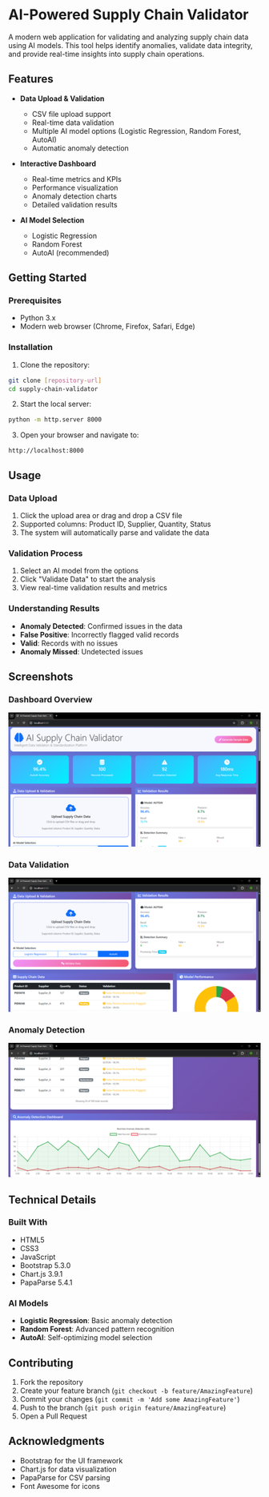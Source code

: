 # AI-Powered Supply Chain Validator

A modern web application for validating and analyzing supply chain data using AI models. This tool helps identify anomalies, validate data integrity, and provide real-time insights into supply chain operations.

## Features

- **Data Upload & Validation**
  - CSV file upload support
  - Real-time data validation
  - Multiple AI model options (Logistic Regression, Random Forest, AutoAI)
  - Automatic anomaly detection

- **Interactive Dashboard**
  - Real-time metrics and KPIs
  - Performance visualization
  - Anomaly detection charts
  - Detailed validation results

- **AI Model Selection**
  - Logistic Regression
  - Random Forest
  - AutoAI (recommended)

## Getting Started

### Prerequisites
- Python 3.x
- Modern web browser (Chrome, Firefox, Safari, Edge)

### Installation
1. Clone the repository:
```bash
git clone [repository-url]
cd supply-chain-validator
```

2. Start the local server:
```bash
python -m http.server 8000
```

3. Open your browser and navigate to:
```
http://localhost:8000
```

## Usage

### Data Upload
1. Click the upload area or drag and drop a CSV file
2. Supported columns: Product ID, Supplier, Quantity, Status
3. The system will automatically parse and validate the data

### Validation Process
1. Select an AI model from the options
2. Click "Validate Data" to start the analysis
3. View real-time validation results and metrics

### Understanding Results
- **Anomaly Detected**: Confirmed issues in the data
- **False Positive**: Incorrectly flagged valid records
- **Valid**: Records with no issues
- **Anomaly Missed**: Undetected issues

## Screenshots

### Dashboard Overview
![Dashboard Overview](https://github.com/furqanshaikh21/AI-Powered-Supply-Chain-Standardization-and-Validation/blob/ed79349f9c8501fe2c960916c4f8fd9c4c4cf474/Screenshot1.png)


### Data Validation
![Data Validation](https://github.com/furqanshaikh21/AI-Powered-Supply-Chain-Standardization-and-Validation/blob/72f7b4d79dda7ee3d291d5211ac4fbb44301ba11/Screenshot2.png)


### Anomaly Detection
![Anomaly Detection](screenshot3.png)


## Technical Details

### Built With
- HTML5
- CSS3
- JavaScript
- Bootstrap 5.3.0
- Chart.js 3.9.1
- PapaParse 5.4.1

### AI Models
- **Logistic Regression**: Basic anomaly detection
- **Random Forest**: Advanced pattern recognition
- **AutoAI**: Self-optimizing model selection

## Contributing

1. Fork the repository
2. Create your feature branch (`git checkout -b feature/AmazingFeature`)
3. Commit your changes (`git commit -m 'Add some AmazingFeature'`)
4. Push to the branch (`git push origin feature/AmazingFeature`)
5. Open a Pull Request



## Acknowledgments

- Bootstrap for the UI framework
- Chart.js for data visualization
- PapaParse for CSV parsing
- Font Awesome for icons 
